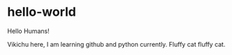 # hello-world


Hello Humans!

Vikichu here, I am learning github and python currently. Fluffy cat fluffy cat.

